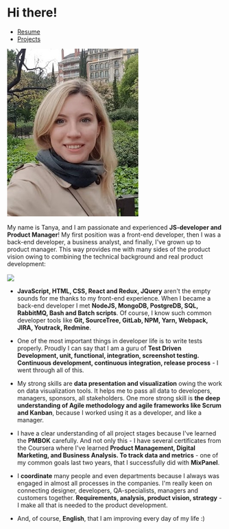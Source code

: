 # Hi there!

- [Resume](/Resume.md)
- [Projects](/Projects.md)

![](ava.jpg)

My name is Tanya, and I am passionate and experienced **JS-developer and Product Manager**! My first position was a front-end developer, then I was a back-end developer, a business analyst, and finally, I've grown up to product manager. This way provides me with many sides of the product vision owing to combining the technical background and real product development:

<img src="js-logo.jpg" align="center"/>

- **JavaScript, HTML, CSS, React and Redux, JQuery** aren't the empty sounds for me thanks to my front-end experience. When I became a back-end developer I met **NodeJS, MongoDB, PostgreDB, SQL, RabbitMQ, Bash and Batch scripts**. Of course, I know such common developer tools like **Git, SourceTree, GitLab, NPM, Yarn, Webpack, JIRA, Youtrack, Redmine**.

- One of the most important things in developer life is to write tests properly. Proudly I can say that I am a guru of **Test Driven Development, unit, functional, integration, screenshot testing. Continuous development, continuous integration, release process** - I went through all of this.

- My strong skills are **data presentation and visualization** owing the work on data visualization tools. It helps me to pass all data to developers, managers, sponsors, all stakeholders. One more strong skill is **the deep understanding of Agile methodology and agile frameworks like Scrum and Kanban**, because I worked using it as a developer, and like a manager.

- I have a clear understanding of all project stages because I've learned the **PMBOK** carefully. And not only this - I have several certificates from the Coursera where I've learned **Product Management, Digital Marketing, and Business Analysis. To track data and metrics** - one of my common goals last two years, that I successfully did with **MixPanel**.

- I **coordinate** many people and even departments because I always was engaged in almost all processes in the companies. I'm really keen on connecting designer, developers, QA-specialists, managers and customers together. **Requirements, analysis, product vision, strategy** - I make all that is needed to the product development.

- And, of course, **English**, that I am improving every day of my life :)